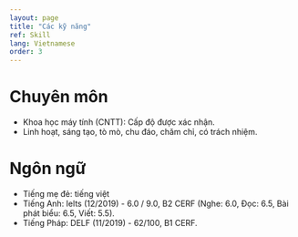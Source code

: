 ```yaml
---
layout: page
title: "Các kỹ năng"
ref: Skill
lang: Vietnamese
order: 3
---
```

# Chuyên môn
* Khoa học máy tính (CNTT): Cấp độ được xác nhận.
* Linh hoạt, sáng tạo, tò mò, chu đáo, chăm chỉ, có trách nhiệm.

# Ngôn ngữ
* Tiếng mẹ đẻ: tiếng việt
* Tiếng Anh: Ielts (12/2019) - 6.0 / 9.0, B2 CERF (Nghe: 6.0, Đọc: 6.5, Bài phát biểu: 6.5, Viết: 5.5).
* Tiếng Pháp: DELF (11/2019) - 62/100, B1 CERF.


